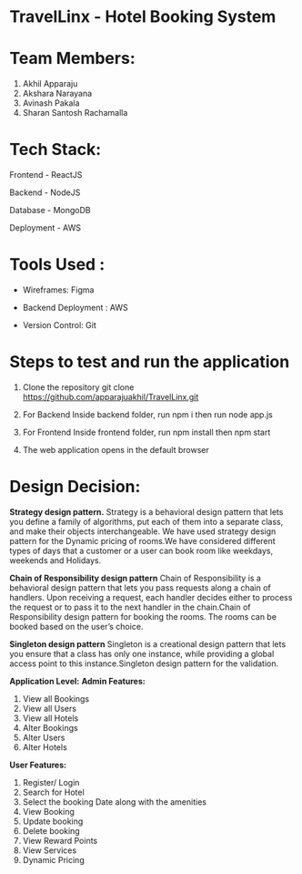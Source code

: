 # TravelLinx - Hotel Booking System

# Team Members:

1. Akhil Apparaju
2. Akshara Narayana
3. Avinash Pakala
4. Sharan Santosh Rachamalla

# Tech Stack:

Frontend - ReactJS

Backend - NodeJS

Database - MongoDB

Deployment - AWS

# Tools Used :

- Wireframes: Figma

- Backend Deployment : AWS

- Version Control: Git

# Steps to test and run the application

1. Clone the repository
   git clone https://github.com/apparajuakhil/TravelLinx.git
2. For Backend
   Inside backend folder, run npm i then run node app.js
3. For Frontend
   Inside frontend folder, run npm install then npm start

4. The web application opens in the default browser

# Design Decision:

**Strategy design pattern.**
Strategy is a behavioral design pattern that lets you define a family of algorithms, put each of them into a separate class, and make their objects interchangeable. We have used strategy design pattern for the Dynamic pricing of rooms.We have considered different types of days that a customer or a user can book room like weekdays, weekends and Holidays.

**Chain of Responsibility design pattern**
Chain of Responsibility is a behavioral design pattern that lets you pass requests along a chain of handlers. Upon receiving a request, each handler decides either to process the request or to pass it to the next handler in the chain.Chain of Responsibility design pattern for booking the rooms. The rooms can be booked based on the user’s choice.

**Singleton design pattern**
Singleton is a creational design pattern that lets you ensure that a class has only one instance, while providing a global access point to this instance.Singleton design pattern for the validation.

**Application Level:**
**Admin Features:**

1. View all Bookings
2. View all Users
3. View all Hotels
4. Alter Bookings
5. Alter Users
6. Alter Hotels

**User Features:**

1. Register/ Login
2. Search for Hotel
3. Select the booking Date along with the amenities
4. View Booking
5. Update booking
6. Delete booking
7. View Reward Points
8. View Services
9. Dynamic Pricing 
